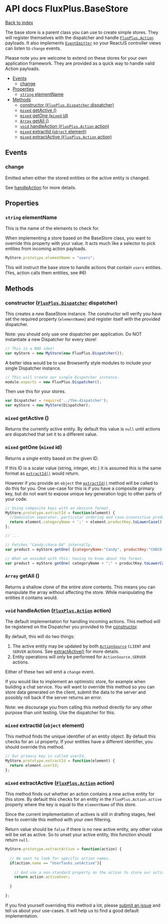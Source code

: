 # API docs FluxPlus.BaseStore

[Back to index](../README.md)

The base store is a parent class you can use to create simple stores.
They will register themselves with the dispatcher and handle
[`FluxPlus.Action`](../actions/action.md) payloads.
It also implements [`EventEmitter`](https://github.com/Wolfy87/EventEmitter/blob/master/docs/api.md)
so your ReactJS controller views can listen to `change` events.

Please note you are welcome to extend on these stores for your own application framework.
They are provided as a quick way to handle valid Action payloads.

<!-- MarkdownTOC depth=3 -->

- [Events](#events)
  - [change](#change)
- [Properties](#properties)
  - [`string` elementName](#string-elementname)
- [Methods](#methods)
  - [constructor (`FluxPlus.Dispatcher` dispatcher)](#constructor-fluxplusdispatcher-dispatcher)
  - [`mixed` getActive ()](#mixed-getactive-)
  - [`mixed` getOne (`mixed` id)](#mixed-getone-mixed-id)
  - [`Array` getAll ()](#array-getall-)
  - [`void` handleAction (`FluxPlus.Action` action)](#void-handleaction-fluxplusaction-action)
  - [`mixed` extractId (`object` element)](#mixed-extractid-object-element)
  - [`mixed` extractActive (`FluxPlus.Action` action)](#mixed-extractactive-fluxplusaction-action)

<!-- /MarkdownTOC -->

## Events

### change

Emitted when either the stored entities or the active entity is changed.

See [handleAction](#void-handleaction-fluxplusaction-action) for more details.

## Properties

### `string` elementName

This is the name of the elements to check for.

When implementing a store based on the BaseStore class, you want to override this property with your value.
It acts much like a selector to pick entities from incoming action payloads.

```js
MyStore.prototype.elementName = "users";
```

This will instruct the base store to handle actions that contain `users` entities.
(Yes, action calls them entities, see #6)

## Methods

### constructor ([`FluxPlus.Dispatcher`](../dispatcher/dispatcher.md) dispatcher)

This creates a new BaseStore instance.
The constructor will verify you have set the required property (`elementName`)
and register itself with the provided dispatcher.

Note: you should only use one dispatcher per application.
Do NOT instantiate a new Dispatcher for every store!

```js
// This is a BAD idea!
var myStore = new MyStore(new FluxPlus.Dispatcher());
```

A better idea would be to use Browserify style modules to include your single Dispatcher instance.

```js
// This will create our single Dispatcher instance.
module.exports = new FluxPlus.Dispatcher();
```

Then use this for your stores.

```js
var Dispatcher = require('../the-dispatcher');
var myStore = new MyStore(Dispatcher);
```

### `mixed` getActive ()

Returns the currently active entity.
By default this value is `null` until actions are dispatched that set it to a different value.

### `mixed` getOne (`mixed` id)

Returns a single entity based on the given ID.

If this ID is a scalar value (string, integer, etc.) it is assumed this is the same format
as [`extractId()`](#mixed-extractid-object-element) would return.

However if you provide an `object` the [`extractId()`](#mixed-extractid-object-element) method
will be called to do this for you.
One use-case for this is if you have a composite primary key,
but do not want to expose unique key generation logic to other parts of your code.

```js
// Using composite keys with an obscure format.
MyStore.prototype.extractId = function(element) {
  //Semicolon separator, particular ordering and case-insensitive productKey.
  return element.categoryName + ';' + element.productKey.toLowerCase()
};

// ...

// Fetches "Candy;choco-04" internally.
var product = myStore.getOne( {categoryName:"Candy", productKey:"CHOCO-04"} );

// What we avoided with this: having to know about the format.
var product = myStore.getOne( categoryName + ";" + productKey.toLowerCase() );
```

### `Array` getAll ()

Returns a shallow clone of the entire store contents.
This means you can manipulate the array without affecting the store.
While manipulating the entities it contains would.

### `void` handleAction ([`FluxPlus.Action`](../actions/action.md) action)

The default implementation for handling incoming actions.
This method will be registered on the Dispatcher you provided to the [constructor](#constructor-fluxplusdispatcher-dispatcher).

By default, this will do two things:

1. The active entity may be updated by both [`ActionSource`](../actions/action-source.md) `CLIENT` and `SERVER` actions.
  See [extractActive()](#mixed-extractactive-fluxplusaction-action) for more details.
2. Entity operations will only be performed for `ActionSource.SERVER` actions.

Either of these two will emit a `change` event.

If you would like to implement an optimistic store, for example when building a chat service.
You will want to override this method so you can store data generated on the client,
submit the data to the server and possibly roll back if the server returns an error.

Note: we discourage you from calling this method directly for any other purpose than unit testing.
Use the dispatcher for this.

### `mixed` extractId (`object` element)

This method finds the unique identifier of an entity object.
By default this checks for an `id` property.
If your entities have a different identifier, you should override this method.

```js
// Our primary key is called userId.
MyStore.prototype.extractId = function(element) {
  return element.userId;
};
```

### `mixed` extractActive ([`FluxPlus.Action`](../actions/action.md) action)

This method finds out whether an action contains a new active entity for this store.
By default this checks for an entity in the `FluxPlus.Action.active` property where the key is equal to
the `elementName` of this store.

Since the current implementation of actives is still in drafting stages, feel free to
override this method with your own filtering.

Return value should be `false` if there is no new active entity, any other value will be set as active.
So to unset your active entity, this function should return `null`.

```js
MyStore.prototype.extractActive = function(action) {
  
  // We want to look for specific action names.
  if(action.name == "UserTasks.setActive"){
    
    // And use a non-standard property on the action to store our active user.
    return action.activeUser;
    
  }
  
};
```

If you find yourself overriding this method a lot, please [submit an issue](https://github.com/Tuxion/flux-plus/issues/new)
and tell us about your use-cases. It will help us to find a good default implementation.
